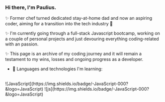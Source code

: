 ### Hi there, I'm Paulius.

✨ Former chef turned dedicated stay-at-home dad and now an aspiring coder, aiming for a transition into the tech industry :raised_hands:
<br />

✨ I'm currently going through a full-stack Javascript bootcamp, working on a couple of personal projects and just devouring everything coding-related with an passion.

✨ This page is an archive of my coding journey and it will remain a testament to my wins, losses and ongoing progress as a developer.


- 🌱 Languages and technologies I'm learning:
<br />
![JavaScript](https://img.shields.io/badge/-JavaScript-000?&logo=JavaScript)
![js](https://img.shields.io/badge/-JavaScript-000?&logo=JavaScript)